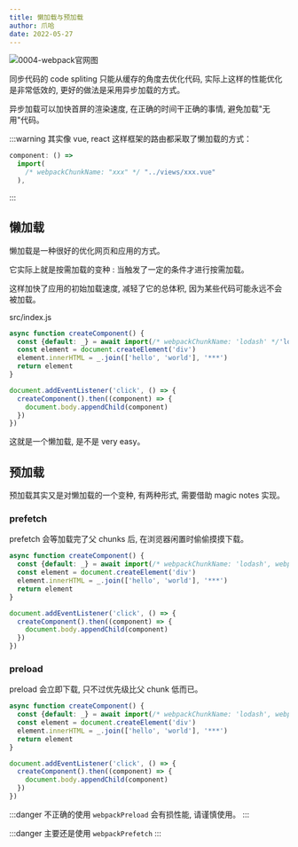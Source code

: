 ```yaml
---
title: 懒加载与预加载
author: 爪哈
date: 2022-05-27
---
```


![0004-webpack官网图](https://cdn.jsdelivr.net/gh/lemonnuu/PicGoPictureBed/markdown/webpack/0004-webpack官网图.png)

同步代码的 code spliting 只能从缓存的角度去优化代码, 实际上这样的性能优化是非常低效的, 更好的做法是采用异步加载的方式。

异步加载可以加快首屏的渲染速度, 在正确的时间干正确的事情, 避免加载"无用"代码。

:::warning
其实像 vue, react 这样框架的路由都采取了懒加载的方式：

```js
component: () =>
  import(
    /* webpackChunkName: "xxx" */ "../views/xxx.vue"
  ),
```
:::

## 懒加载

懒加载是一种很好的优化网页和应用的方式。

它实际上就是按需加载的变种 : 当触发了一定的条件才进行按需加载。

这样加快了应用的初始加载速度, 减轻了它的总体积, 因为某些代码可能永远不会被加载。

src/index.js

```js {8-12}
async function createComponent() {
  const {default: _} = await import(/* webpackChunkName: 'lodash' */'lodash')
  const element = document.createElement('div')
  element.innerHTML = _.join(['hello', 'world'], '***')
  return element
}

document.addEventListener('click', () => {
  createComponent().then((component) => {
    document.body.appendChild(component)
  })
})
```

这就是一个懒加载, 是不是 very easy。

## 预加载

预加载其实又是对懒加载的一个变种, 有两种形式, 需要借助 magic notes 实现。

### prefetch

prefetch 会等加载完了父 chunks 后, 在浏览器闲置时偷偷摸摸下载。

```js {2}
async function createComponent() {
  const {default: _} = await import(/* webpackChunkName: 'lodash', webpackPrefetch: true */'lodash')
  const element = document.createElement('div')
  element.innerHTML = _.join(['hello', 'world'], '***')
  return element
}

document.addEventListener('click', () => {
  createComponent().then((component) => {
    document.body.appendChild(component)
  })
})
```

### preload

preload 会立即下载, 只不过优先级比父 chunk 低而已。

```js
async function createComponent() {
  const {default: _} = await import(/* webpackChunkName: 'lodash', webpackPreload: true */'lodash')
  const element = document.createElement('div')
  element.innerHTML = _.join(['hello', 'world'], '***')
  return element
}

document.addEventListener('click', () => {
  createComponent().then((component) => {
    document.body.appendChild(component)
  })
})
```

:::danger
不正确的使用 `webpackPreload` 会有损性能, 请谨慎使用。
:::

:::danger
主要还是使用 `webpackPrefetch`
:::